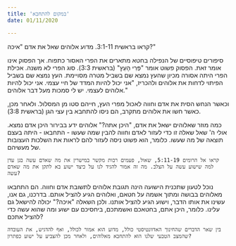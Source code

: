 ```yaml
---
title: 'במקום להתחבא'
date: 01/11/2020

---
```


קראו בראשית 3:1-11. מדוע אלוהים שאל את אדם "איכה?"

סיפורים טיפוסיים של הנפילה בחטא מתארים את הפרי האסור כתפוח. אך הפסוק אינו אומר זאת. הפסוק פשוט אומר "פְּרִי הָעֵץ" (בראשית 3:3). סוג הפרי לא משנה. אכילת הפרי היתה אסורה מכיון שהעץ נמצא שם בשביל מטרה מסויימת. העץ נמצא שם בשביל הפיתוי לדחות את אלוהים ולהכריז, "אני יכול להיות המדד של חיי עצמי. אני יכול להיות אלוהים לעצמי. יש לי סמכות מעל דבר אלוהים."

וכאשר הנחש הסית את אדם וחווה לאכול מפרי העץ, חייהם סטו מן המסלול. ולאחר מכן, כאשר חשו את אלוהים מתקרב, הם ניסו להתחבא בין עצי הגן (בראשית 3:8).

כמה מוזר שאלוהים ישאל את אדם, "היכן אתה?" אלוהים ידע בבירור היכן אדם נמצא. אולי ה' שאל שאלה זו כדי לעזור לאדם וחווה להבין שמה שעשו - התחבאו - היתה בעצם תוצאה של מה שעשו. כלומר, הוא פשוט ניסה לעזור להם לראות את השלכות העצובות של מעשיהם.

`קראו אל הרומים 5:11-19, שאול, פעמים רבות מקשר במישרין את מה שאדם עשה בגן עדן למה שישוע עשה על הצלב. מה זה אמור להגיד לנו על כיצד ישוע בא לתקן את מה שאדם עשה?`

נוכל לטעון שתכנית הישועה הינה תגובת אלוהים לתשובת אדם וחווה. הם התחבאו מאלוהים בבושה ומתוך אשמה על חטאם, ואלוהים הגיע להציל אותם. בדרכנו, גם אנו, עשינו את אותו הדבר, וישוע הגיע להציל אותנו. ולכן השאלה "איכה?" יכולה להישאל גם עלינו. כלומר, היכן אתם, בחטאכם ואשמתכם, ביחסיכם עם ישוע ומה שהוא עשה כדי להציל אתכם?

`בין שאר הדברים שהחינוך האדוונטיסטי כולל, מדוע הוא אמור לכולל, ואף להדגיש, את העובדה שהמצב הטבעי שלנו הוא להתחבא מאלוהים, ולאחר מכן להצביע על ישוע כפתרון?`